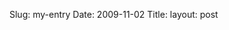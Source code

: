 Slug: my-entry
Date: 2009-11-02
Title:
layout: post

<a href="http://steveivy.typepad.com/.a/6a010534988cd3970b0120a69fc745970c-pi" style="display: inline;"><img alt="" class="asset  asset-image at-xid-6a010534988cd3970b0120a69fc745970c" src="https://steveivy.typepad.com/.a/6a010534988cd3970b0120a69fc745970c-500wi" /></a> <br />
